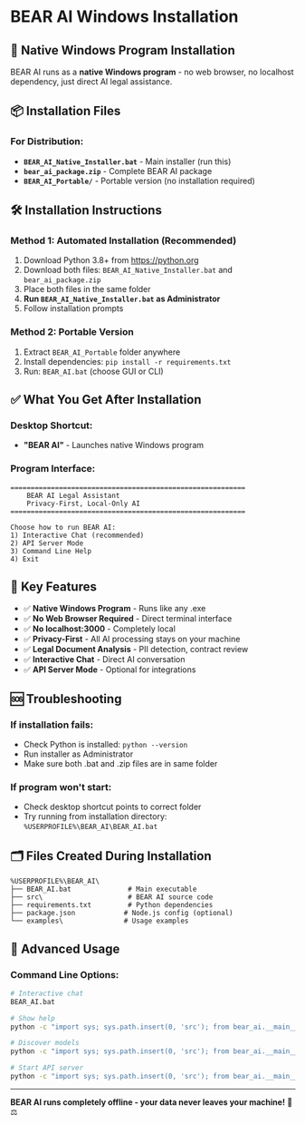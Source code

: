 # BEAR AI Windows Installation

## 🚀 Native Windows Program Installation

BEAR AI runs as a **native Windows program** - no web browser, no localhost dependency, just direct AI legal assistance.

## 📦 Installation Files

### **For Distribution:**
- **`BEAR_AI_Native_Installer.bat`** - Main installer (run this)
- **`bear_ai_package.zip`** - Complete BEAR AI package
- **`BEAR_AI_Portable/`** - Portable version (no installation required)

## 🛠️ Installation Instructions

### **Method 1: Automated Installation (Recommended)**
1. Download Python 3.8+ from https://python.org
2. Download both files: `BEAR_AI_Native_Installer.bat` and `bear_ai_package.zip`
3. Place both files in the same folder
4. **Run `BEAR_AI_Native_Installer.bat` as Administrator**
5. Follow installation prompts

### **Method 2: Portable Version**
1. Extract `BEAR_AI_Portable` folder anywhere
2. Install dependencies: `pip install -r requirements.txt`
3. Run: `BEAR_AI.bat` (choose GUI or CLI)

## ✅ What You Get After Installation

### **Desktop Shortcut:**
- **"BEAR AI"** - Launches native Windows program

### **Program Interface:**
```
==========================================================
    BEAR AI Legal Assistant
    Privacy-First, Local-Only AI  
==========================================================

Choose how to run BEAR AI:
1) Interactive Chat (recommended)
2) API Server Mode  
3) Command Line Help
4) Exit
```

## 🎯 Key Features

- ✅ **Native Windows Program** - Runs like any .exe
- ✅ **No Web Browser Required** - Direct terminal interface
- ✅ **No localhost:3000** - Completely local
- ✅ **Privacy-First** - All AI processing stays on your machine
- ✅ **Legal Document Analysis** - PII detection, contract review
- ✅ **Interactive Chat** - Direct AI conversation
- ✅ **API Server Mode** - Optional for integrations

## 🆘 Troubleshooting

### **If installation fails:**
- Check Python is installed: `python --version`
- Run installer as Administrator
- Make sure both .bat and .zip files are in same folder

### **If program won't start:**
- Check desktop shortcut points to correct folder
- Try running from installation directory: `%USERPROFILE%\BEAR_AI\BEAR_AI.bat`

## 🗂️ Files Created During Installation

```
%USERPROFILE%\BEAR_AI\
├── BEAR_AI.bat              # Main executable
├── src\                     # BEAR AI source code
├── requirements.txt         # Python dependencies
├── package.json            # Node.js config (optional)
└── examples\               # Usage examples
```

## 🔧 Advanced Usage

### **Command Line Options:**
```bash
# Interactive chat
BEAR_AI.bat

# Show help
python -c "import sys; sys.path.insert(0, 'src'); from bear_ai.__main__ import main; main()" --help

# Discover models
python -c "import sys; sys.path.insert(0, 'src'); from bear_ai.__main__ import main; main()" discover

# Start API server
python -c "import sys; sys.path.insert(0, 'src'); from bear_ai.__main__ import main; main()" serve
```

---

**BEAR AI runs completely offline - your data never leaves your machine!** 🐻⚖️